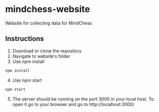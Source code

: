 # mindchess-website
Website for collecting data for MindChess
## Instructions
  1. Download or clone the repository
  2. Navigate to website's folder
  3. Use npm install
  ```bash
  npm install
  ```
  4. Use npm start
  ```bash
  npm start
  ```
  5. The server should be running on the port 3000 in your local host. To open it go to your browser and go to http://localhost:3000/
    
